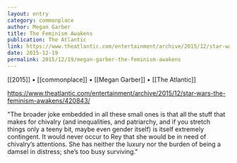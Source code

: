 ```yaml
---
layout: entry
category: commonplace
author: Megan Garber
title: The Feminism Awakens
publication: The Atlantic
link: https://www.theatlantic.com/entertainment/archive/2015/12/star-wars-the-feminism-awakens/420843/
date: 2015-12-19
permalink: 2015/12/19/megan-garber-the-feminism-awakens
---
```


[[2015]] • [[commonplace]] • [[Megan Garber]] • [[The Atlantic]]

https://www.theatlantic.com/entertainment/archive/2015/12/star-wars-the-feminism-awakens/420843/

"The broader joke embedded in all these small ones is that all the stuff that makes for chivalry (and inequalities, and patriarchy, and if you stretch things only a teeny bit, maybe even gender itself) is itself extremely contingent. It would never occur to Rey that she would be in need of chivalry’s attentions. She has neither the luxury nor the burden of being a damsel in distress; she’s too busy surviving."
 
 
